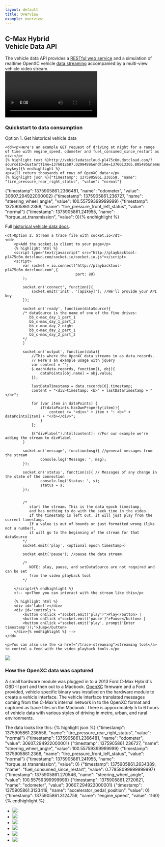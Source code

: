 ```yaml
---
layout: default
title: Overview
example: overview
---
```

<div class="row">
    <div class="span4">
        <h2>C-Max Hybrid <br />Vehicle Data API</h2>
        <span class="intro-block">The vehicle data API provides a <a href="/endpoints">RESTful web service</a> and a simulation of realtime OpenXC vehicle  <a href="/trace-streaming">data streaming</a> accompanied by a multi-view vehicle video stream. </span>
    </div>
    <div class="span5">
        <video id="cmax_loop" autoplay loop>
          <source src="/assets/media/cmax_loop.mp4" type='video/mp4; codecs="avc1.42E01E, mp4a.40.2"' />
        </video>
    </div>
</div>

### Quickstart to data consumption

<dl id="quickstart">
    <dt>Option 1. Get historical vehicle data</dt>

    <dd><p>Here's an example GET request of driving at night for a range of time with engine_speed, odometer and fuel_consumed_since_restart as csv:</p>
    {% highlight text %}http://vehicledatacloud-pl475c6m.dotcloud.com/?sourceID=5&startTime=1376012687.0299489&endTime=1376013305.805495&names=engine_speed,odometer,fuel_consumed_since_restart&format=delimited&apikey=[mykey]{% endhighlight %}
    <p>will return thousands of rows of OpenXC data:</p>
    {% highlight json %}{"timestamp": 1375905861.236558, "name": "tire_pressure_rear_right_status", "value": "normal"}
{"timestamp": 1375905861.2366481, "name": "odometer", "value": 30607.294922000002}
{"timestamp": 1375905861.236727, "name": "steering_wheel_angle", "value": 100.55759399999999}
{"timestamp": 1375905861.2368, "name": "tire_pressure_front_left_status", "value": "normal"}
{"timestamp": 1375905861.241955, "name": "torque_at_transmission", "value": 0}{% endhighlight %}

Full <a href="/endpoints">historical vehicle data docs</a>.
    </dd>

    <dt>Option 2. Stream a trace file with socket.io</dt>
    <dd>
        <p>Add the socket.io client to your page</p>
        {% highlight html %}
    	<script type="text/javascript" src="http://playbacktool-pl475c6m.dotcloud.com/socket.io/socket.io.js"></script>
        <script>
            var socket = io.connect("http://playbacktool-pl475c6m.dotcloud.com",{
                                    port: 80}
            );

            socket.on('connect', function(){
        		socket.emit('init', '[apikey]'); //We'll provide your API key
        	});
            
            socket.on('ready', function(dataSource){ 
            /* dataSource is the name of one of the five drives:
               bb_c-max_day_1_part_1
               bb_c-max_day_1_part_2
               bb_c-max_day_2_night
               bb_c-max_day_2_part_1
               bb_c-max_day_2_part_2
            */
            }

            socket.on('output', function(data){ 
                //This where the OpenXC data streams in as data.records. 
                // Here's an example usage with jquery
            	var content = "";
            	$.each(data.records, function(i, obj){
            		dataPoints[obj.name] = obj.value;			
            	});
            	
            	lastDataTimestamp = data.records[0].timestamp;
            	content = "<div>timestamp: <b>" + lastDataTimestamp + "</b>";
            	
            	for (var item in dataPoints) {
            		if(dataPoints.hasOwnProperty(item)){
            			content += "<div>" + item + ": <b>" + dataPoints[item] + "</b></div>";
            		}
            	};
            	
            	$("div#label").html(content); //For our example we're adding the stream to div#label
            }

            socket.on('message', function(msg){ //general messages from the stream
            		console.log('Message: ', msg); 
            });

            socket.on('status', function(s){ // Messages of any change in the state of the connection
            		console.log('Status: ', s);
            		status = s;
            });


            /* 
               start the stream. This is the data epoch timestamp, 
               and has nothing to do with the seek time in the video. 
               If the timestamp is left out, it will just play from the current timestamp. 
               If a value is out of bounds or just formatted wrong (like not a number), 
               it will go to the beginning of the stream for that dataSource 
            */
            socket.emit('play', <optional epoch timestamp>) 
            
            socket.emit('pause'); //pause the data stream

            /* 
               NOTE: play, pause, and setDataSource are not required and can be set
               from the video playback tool 
            */

        </script>{% endhighlight %}
        <!-- <p>Then you can interact with the stream like this</p>

        {% highlight html %}
        <div id='label'></div>
    	<div id='controls'>
    		<button onClick ="socket.emit('play')">Play</button> | 
    		<button onClick ="socket.emit('pause')">Pause</button> |
    		<button onClick ="socket.emit('play', prompt('Enter timestamp'));">Jump</button>
    	</div>{% endhighlight %} -->
    </dd>

    <p>You can also use the <a href="/trace-streaming">streaming tool</a> to control a feed with the video playback tools.</p>

</dl>

<p><img src="/assets/img/data_map.png" /></p>

### How the OpenXC data was captured

A small hardware module was plugged in to a 2013 Ford C-Max Hybrid's OBD-II port and then out to a Macbook. [OpenXC](http://openxcplatform.com/) firmware and a Ford provided, vehicle specific binary was installed on the hardware module to create a vehicle interface. The vehicle interface translated messages coming from the C-Max's internal network in to the OpenXC format and captured as trace files on the Macbook. There is approximately 5 to 6 hours of vehicle data with various styles of driving in metro, urban, and rural environments. 

The data looks like this:
{% highlight json %}
{"timestamp": 1375905861.236558, "name": "tire_pressure_rear_right_status", "value": "normal"}
{"timestamp": 1375905861.2366481, "name": "odometer", "value": 30607.294922000001}
{"timestamp": 1375905861.236727, "name": "steering_wheel_angle", "value": 100.55759399999999}
{"timestamp": 1375905861.2368, "name": "tire_pressure_front_left_status", "value": "normal"}
{"timestamp": 1375905861.241955, "name": "torque_at_transmission", "value": 0}
{"timestamp": 1375905861.2634389, "name": "fuel_consumed_since_restart", "value": 0.77858099999999997}
{"timestamp": 1375905861.270546, "name": "steering_wheel_angle", "value": 100.55759399999999}
{"timestamp": 1375905861.2720621, "name": "odometer", "value": 30607.294922000001}
{"timestamp": 1375905861.3123419, "name": "accelerator_pedal_position", "value": 0}
{"timestamp": 1375905861.3124759, "name": "engine_speed", "value": 1160}
{% endhighlight %}

<ul id="drive_gallery">
    <li><img src="/assets/img/thumbs/c-max_setup.jpeg"/></li>
    <li><img src="/assets/img/thumbs/c-max_setup_2.png"/></li>
    <li><img src="/assets/img/thumbs/c-max_setup_3.png"/></li>
    <li><img src="/assets/img/thumbs/c-max_setup_4.png"/></li>
    <li><img src="/assets/img/thumbs/c-max_setup_7.png"/></li>
    <li><img src="/assets/img/thumbs/c-max_setup_8.png"/></li>
</ul>
<div style="clear: both"></div>


